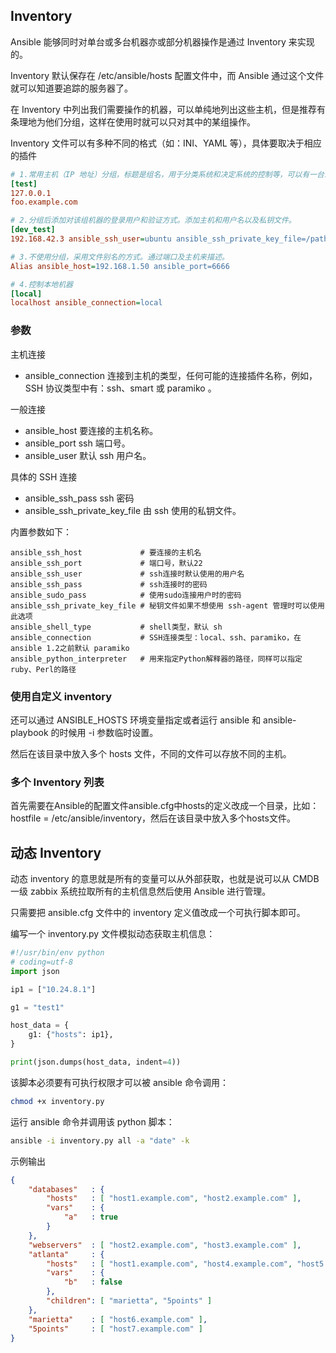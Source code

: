 ## Inventory

Ansible 能够同时对单台或多台机器亦或部分机器操作是通过 Inventory 来实现的。

Inventory 默认保存在 /etc/ansible/hosts 配置文件中，而 Ansible 通过这个文件就可以知道要追踪的服务器了。

在 Inventory 中列出我们需要操作的机器，可以单纯地列出这些主机，但是推荐有条理地为他们分组，这样在使用时就可以只对其中的某组操作。

Inventory 文件可以有多种不同的格式（如：INI、YAML 等），具体要取决于相应的插件

```ini
# 1.常用主机（IP 地址）分组，标题是组名，用于分类系统和决定系统的控制等，可以有一台或多台。
[test]
127.0.0.1
foo.example.com

# 2.分组后添加对该组机器的登录用户和验证方式。添加主机和用户名以及私钥文件。
[dev_test]
192.168.42.3 ansible_ssh_user=ubuntu ansible_ssh_private_key_file=/path/of/keyfile

# 3.不使用分组，采用文件别名的方式。通过端口及主机来描述。
Alias ansible_host=192.168.1.50 ansible_port=6666

# 4.控制本地机器
[local]
localhost ansible_connection=local
```

### 参数

主机连接

- ansible_connection 连接到主机的类型，任何可能的连接插件名称，例如，SSH 协议类型中有：ssh、smart 或 paramiko 。

一般连接

- ansible_host 要连接的主机名称。
- ansible_port ssh 端口号。
- ansible_user 默认 ssh 用户名。

具体的 SSH 连接

- ansible_ssh_pass ssh 密码
- ansible_ssh_private_key_file 由 ssh 使用的私钥文件。

内置参数如下：

```shell
ansible_ssh_host             # 要连接的主机名
ansible_ssh_port             # 端口号，默认22
ansible_ssh_user             # ssh连接时默认使用的用户名
ansible_ssh_pass             # ssh连接时的密码
ansible_sudo_pass            # 使用sudo连接用户时的密码
ansible_ssh_private_key_file # 秘钥文件如果不想使用 ssh-agent 管理时可以使用此选项
ansible_shell_type           # shell类型，默认 sh
ansible_connection           # SSH连接类型：local、ssh、paramiko，在 ansible 1.2之前默认 paramiko
ansible_python_interpreter   # 用来指定Python解释器的路径，同样可以指定ruby、Perl的路径
```

### 使用自定义 inventory

还可以通过 ANSIBLE_HOSTS 环境变量指定或者运行 ansible 和 ansible-playbook 的时候用 -i 参数临时设置。

然后在该目录中放入多个 hosts 文件，不同的文件可以存放不同的主机。

### 多个 Inventory 列表

首先需要在Ansible的配置文件ansible.cfg中hosts的定义改成一个目录，比如：hostfile = /etc/ansible/inventory，然后在该目录中放入多个hosts文件。

## 动态 Inventory

动态 inventory 的意思就是所有的变量可以从外部获取，也就是说可以从 CMDB 一级 zabbix 系统拉取所有的主机信息然后使用 Ansible 进行管理。

只需要把 ansible.cfg 文件中的 inventory 定义值改成一个可执行脚本即可。

编写一个 inventory.py 文件模拟动态获取主机信息：

```python
#!/usr/bin/env python
# coding=utf-8
import json

ip1 = ["10.24.8.1"]

g1 = "test1"

host_data = {
    g1: {"hosts": ip1}, 
}

print(json.dumps(host_data, indent=4))

```

该脚本必须要有可执行权限才可以被 ansible 命令调用：

```bash
chmod +x inventory.py
```

运行 ansible 命令并调用该 python 脚本：

```bash
ansible -i inventory.py all -a "date" -k
```

示例输出

```json
{
    "databases"   : {
        "hosts"   : [ "host1.example.com", "host2.example.com" ],
        "vars"    : {
            "a"   : true
        }
    },
    "webservers"  : [ "host2.example.com", "host3.example.com" ],
    "atlanta"     : {
        "hosts"   : [ "host1.example.com", "host4.example.com", "host5.example.com" ],
        "vars"    : {
            "b"   : false
        },
        "children": [ "marietta", "5points" ]
    },
    "marietta"    : [ "host6.example.com" ],
    "5points"     : [ "host7.example.com" ]
}
```

